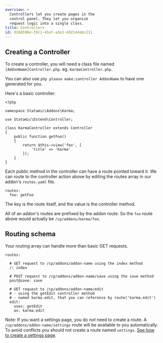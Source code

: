 ```yaml
---
overview: >
  Controllers let you create pages in the
  control panel. They let you organize
  request logic into a single class.
title: Controllers
id: 01b6596e-19c1-41e7-a3e1-e92144abc211
---
```

## Creating a Controller

To create a controller, you will need a class file named `[AddonName]Controller.php`. eg. `KarmaController.php`.

You can also use `php please make:controller AddonName` to have one generated for you.

Here's a basic controller:

``` .language-php
<?php

namespace Statamic\Addons\Karma;

use Statamic\Extend\Controller;

class KarmaController extends Controller
{
    public function getFoo()
    {
        return $this->view('foo', [
            'title' => 'Karma'
        ]);
    }
}
```

Each public method in the controller can have a route pointed toward it. We can route to the controller action above by editing the routes array in our addon's `routes.yaml` file.

``` .language-yaml
routes:
  foo: getFoo
```

The key is the route itself, and the value is the controller method.

All of an addon's routes are prefixed by the addon route. So the `foo` route above would actually be `/cp/addons/karma/foo`.


## Routing schema

Your routing array can handle more than basic GET requests.

``` .language-yaml
routes:

  # GET request to /cp/addons/addon-name using the index method
  /: index           

  # POST request to /cp/addons/addon-name/save using the save method
  post@save: save    

  # GET request to /cp/addons/addon-name/edit
  # - using the getEdit controller method
  # - named karma.edit, that you can reference by route('karma.edit')
  edit:              
    uses: getEdit    
    as: karma.edit
```

Note: If you want a settings page, you do _not_ need to create a route. A `/cp/addons/addon-name/settings` route
will be available to you automatically. To avoid conflicts you should not create a route named `settings`.
[See how to create a settings page](/addons/anatomy/settings).
